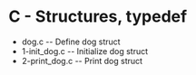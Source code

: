 # C - Structures, typedef
 - dog.c -- Define dog struct
 - 1-init_dog.c -- Initialize dog struct
 - 2-print_dog.c -- Print dog struct
